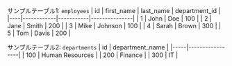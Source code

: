 サンプルテーブル1: `employees`
| id | first_name | last_name | department_id |
|----|------------|-----------|---------------|
| 1  | John       | Doe       | 100           |
| 2  | Jane       | Smith     | 200           |
| 3  | Mike       | Johnson   | 100           |
| 4  | Sarah      | Brown     | 300           |
| 5  | Tom        | Davis     | 200           |


サンプルテーブル2: `departments`
| id  | department_name |
|-----|-----------------|
| 100 | Human Resources |
| 200 | Finance         |
| 300 | IT              |

